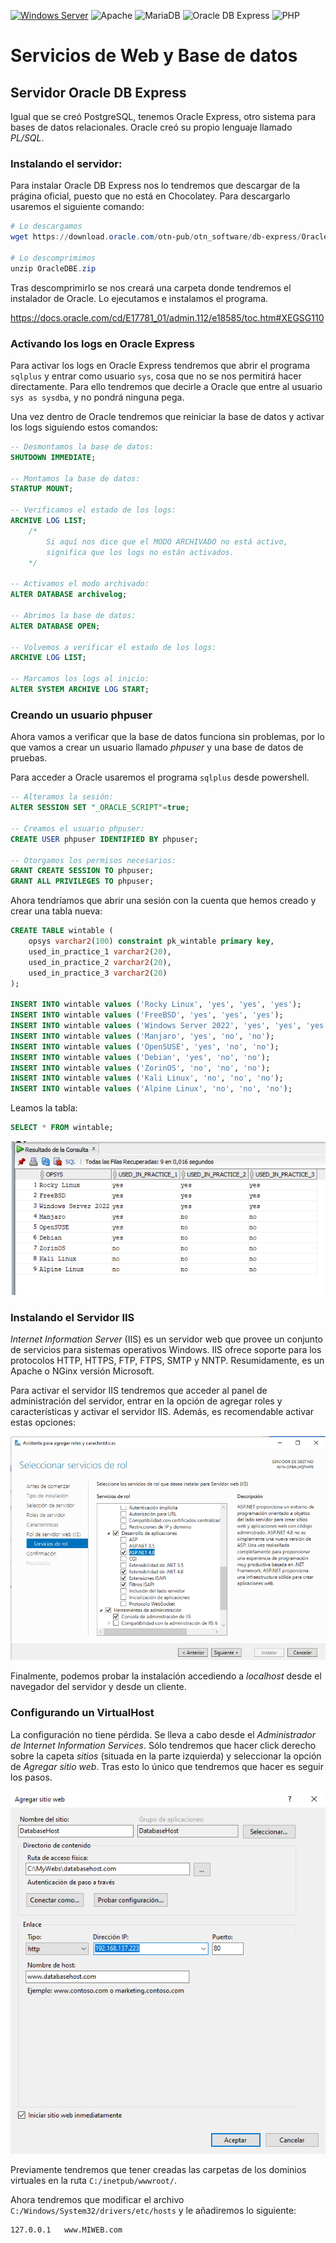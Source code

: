 [![Windows Server](https://img.shields.io/badge/Windows%20Server-0078D6?style=for-the-badge&logo=windows&logoColor=white)](WindowsServer2022.md)
![Apache](https://img.shields.io/badge/apache-%23D42029.svg?style=for-the-badge&logo=apache&logoColor=white)
![MariaDB](https://img.shields.io/badge/MariaDB-003545?style=for-the-badge&logo=mariadb&logoColor=white)
![Oracle DB Express](https://img.shields.io/badge/Oracle%20DB%20Express-F80000?style=for-the-badge&logo=oracle&logoColor=white)
![PHP](https://img.shields.io/badge/php-%23777BB4.svg?style=for-the-badge&logo=php&logoColor=white)

# Servicios de Web y Base de datos

## Servidor Oracle DB Express

Igual que se creó PostgreSQL, tenemos Oracle Express, otro sistema para bases de datos relacionales. Oracle creó su propio lenguaje llamado _PL/SQL_.

### Instalando el servidor:

Para instalar Oracle DB Express nos lo tendremos que descargar de la prágina oficial, puesto que no está en Chocolatey. Para descargarlo usaremos el siguiente comando:

```powershell
# Lo descargamos 
wget https://download.oracle.com/otn-pub/otn_software/db-express/OracleXE213_Win64.zip -O ~/Downloads/OracleDBE.zip

# Lo descomprimimos
unzip OracleDBE.zip
```

Tras descomprimirlo se nos creará una carpeta donde tendremos el instalador de Oracle. Lo ejecutamos e instalamos el programa.

https://docs.oracle.com/cd/E17781_01/admin.112/e18585/toc.htm#XEGSG110

### Activando los logs en Oracle Express

Para activar los logs en Oracle Express tendremos que abrir el programa ```sqlplus``` y entrar como usuario ```sys```, cosa que no se nos permitirá hacer directamente. Para ello tendremos que decirle a Oracle que entre al usuario ```sys as sysdba```, y no pondrá ninguna pega.

Una vez dentro de Oracle tendremos que reiniciar la base de datos y activar los logs siguiendo estos comandos:

```sql
-- Desmontamos la base de datos:
SHUTDOWN IMMEDIATE;

-- Montamos la base de datos:
STARTUP MOUNT;

-- Verificamos el estado de los logs:
ARCHIVE LOG LIST;
    /*
        Si aquí nos dice que el MODO ARCHIVADO no está activo,
        significa que los logs no están activados.
    */

-- Activamos el modo archivado:
ALTER DATABASE archivelog;

-- Abrimos la base de datos:
ALTER DATABASE OPEN;

-- Volvemos a verificar el estado de los logs:
ARCHIVE LOG LIST;

-- Marcamos los logs al inicio:
ALTER SYSTEM ARCHIVE LOG START;
```

### Creando un usuario phpuser

Ahora vamos a verificar que la base de datos funciona sin problemas, por lo que vamos a crear un usuario llamado _phpuser_ y una base de datos de pruebas.

Para acceder a Oracle usaremos el programa ```sqlplus``` desde powershell.

```sql
-- Alteramos la sesión:
ALTER SESSION SET "_ORACLE_SCRIPT"=true;

-- Creamos el usuario phpuser:
CREATE USER phpuser IDENTIFIED BY phpuser;

-- Otorgamos los permisos necesarios:
GRANT CREATE SESSION TO phpuser;
GRANT ALL PRIVILEGES TO phpuser;
```

Ahora tendríamos que abrir una sesión con la cuenta que hemos creado y crear una tabla nueva:

```sql
CREATE TABLE wintable (
    opsys varchar2(100) constraint pk_wintable primary key,
    used_in_practice_1 varchar2(20),
    used_in_practice_2 varchar2(20),
    used_in_practice_3 varchar2(20)
);

INSERT INTO wintable values ('Rocky Linux', 'yes', 'yes', 'yes');
INSERT INTO wintable values ('FreeBSD', 'yes', 'yes', 'yes');
INSERT INTO wintable values ('Windows Server 2022', 'yes', 'yes', 'yes');
INSERT INTO wintable values ('Manjaro', 'yes', 'no', 'no');
INSERT INTO wintable values ('OpenSUSE', 'yes', 'no', 'no');
INSERT INTO wintable values ('Debian', 'yes', 'no', 'no');
INSERT INTO wintable values ('ZorinOS', 'no', 'no', 'no');
INSERT INTO wintable values ('Kali Linux', 'no', 'no', 'no');
INSERT INTO wintable values ('Alpine Linux', 'no', 'no', 'no');
```

Leamos la tabla:

```sql
SELECT * FROM wintable;
```

![WinDB](images/ws_oracleexpress_select.png)

### Instalando el Servidor IIS

_Internet Information Server_ (IIS) es un servidor web que provee un conjunto de servicios para sistemas operativos Windows. IIS ofrece soporte para los protocolos HTTP, HTTPS, FTP, FTPS, SMTP y NNTP. Resumidamente, es un Apache o NGinx versión Microsoft.

Para activar el servidor IIS tendremos que acceder al panel de administración del servidor, entrar en la opción de agregar roles y características y activar el servidor IIS. Además, es recomendable activar estas opciones:

![ISS Options](images/ws_iis_servicios_rol.png)

Finalmente, podemos probar la instalación accediendo a _localhost_ desde el navegador del servidor y desde un cliente.

### Configurando un VirtualHost

La configuración no tiene pérdida. Se lleva a cabo desde el _Administrador de Internet Information Services_. Sólo tendremos que hacer click derecho sobre la capeta _sitios_ (situada en la parte izquierda) y seleccionar la opción de _Agregar sitio web_. Tras esto lo único que tendremos que hacer es seguir los pasos.

![ISS ADD VIRTUALHOST](images/ws_add_virtualhost.png)

Previamente tendremos que tener creadas las carpetas de los dominios virtuales en la ruta ```C:/inetpub/wwwroot/```.

Ahora tendremos que modificar el archivo ```C:/Windows/System32/drivers/etc/hosts``` y le añadiremos lo siguiente:

```bash
127.0.0.1   www.MIWEB.com
```


